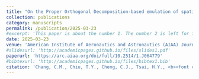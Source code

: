 ```yaml
---
title: "On the Proper Orthogonal Decomposition-based emulation of spatio-temporal evolutions of turbulent wakes with fundamental frequencies"
collection: publications
category: manuscripts
permalink: /publication/2025-03-23
#excerpt: 'This paper is about the number 1. The number 2 is left for future work.'
date: 2025-03-23
venue: 'American Institute of Aeronautics and Astronautics (AIAA) Journal'
#slidesurl: 'http://academicpages.github.io/files/slides1.pdf'
paperurl: 'https://arc.aiaa.org/doi/full/10.2514/1.J064779'
#bibtexurl: 'http://academicpages.github.io/files/bibtex1.bib'
citation: 'Chang, C.M., Chiu, T.Y., Cheng, C.J., Tsai, H.Y., <b><font color="orange">Lin, W.A.</font></b>, Chen, R.B. Chou, Y.J. (2025). &quot;On the Proper Orthogonal Decomposition-based emulation of spatio-temporal evolutions of turbulent wakes with fundamental frequencies. &quot; <i>American Institute of Aeronautics and Astronautics (AIAA) Journal</i>. Accepted.'
---
```

<!--- The contents above will be part of a list of publications, if the user clicks the link for the publication than the contents of section will be rendered as a full page, allowing you to provide more information about the paper for the reader. When publications are displayed as a single page, the contents of the above "citation" field will automatically be included below this section in a smaller font. --->

